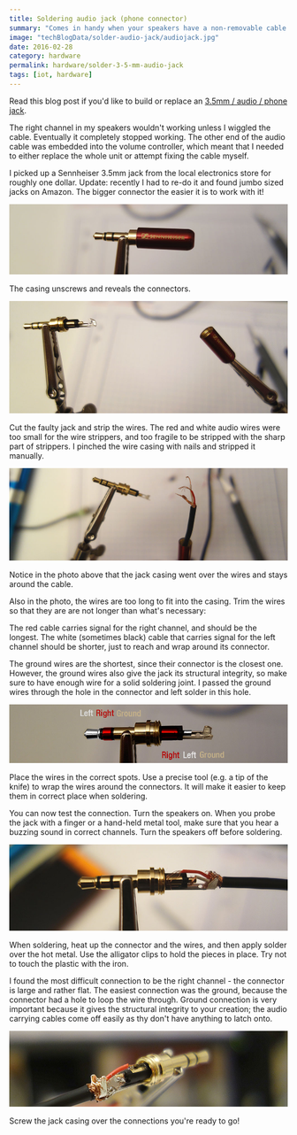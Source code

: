 ```yaml
---
title: Soldering audio jack (phone connector)
summary: "Comes in handy when your speakers have a non-removable cable."
image: "techBlogData/solder-audio-jack/audiojack.jpg"
date: 2016-02-28
category: hardware
permalink: hardware/solder-3-5-mm-audio-jack
tags: [iot, hardware]
---
```


Read this blog post if you'd like to build or replace an [3.5mm / audio / phone jack](https://en.wikipedia.org/wiki/Phone_connector_%28audio%29).

The right channel in my speakers wouldn't working unless I wiggled the cable. Eventually it completely stopped working. The other end of the audio cable was embedded into the volume controller, which meant that I needed to either replace the whole unit or attempt fixing the cable myself.

I picked up a Sennheiser 3.5mm jack from the local electronics store for roughly one dollar. Update: recently I had to re-do it and found jumbo sized jacks on Amazon. The bigger connector the easier it is to work with it!

![audio jack](/techBlogData/solder-audio-jack/screwed.jpg)

The casing unscrews and reveals the connectors.

![opened audio jack](/techBlogData/solder-audio-jack/unscrewed.jpg)

Cut the faulty jack and strip the wires. The red and white audio wires were too small for the wire strippers, and too fragile to be stripped with the sharp part of strippers. I pinched the wire casing with nails and stripped it manually.

![stripped wires](/techBlogData/solder-audio-jack/prepared.jpg)

Notice in the photo above that the jack casing went over the wires and stays around the cable. 

Also in the photo, the wires are too long to fit into the casing. Trim the wires so that they are are not longer than what's necessary: 

The red cable carries signal for the right channel, and should be the longest. The white (sometimes black) cable that carries signal for the left channel should be shorter, just to reach and wrap around its connector.

The ground wires are the shortest, since their connector is the closest one. However, the ground wires also give the jack its structural integrity, so make sure to have enough wire for a solid soldering joint. I passed the ground wires through the hole in the connector and left solder in this hole.

![audio jack schematics](/techBlogData//solder-audio-jack/audiojack.jpg)

Place the wires in the correct spots. Use a precise tool (e.g. a tip of the knife) to wrap the wires around the connectors. It will make it easier to keep them in correct place when soldering.

You can now test the connection. Turn the speakers on. When you probe the jack with a finger or a hand-held metal tool, make sure that you hear a buzzing sound in correct channels. Turn the speakers off before soldering.

![audio jack ready for soldering](/techBlogData//solder-audio-jack/ready.jpg)

When soldering, heat up the connector and the wires, and then apply solder over the hot metal. Use the alligator clips to hold the pieces in place. Try not to touch the plastic with the iron.

I found the most difficult connection to be the right channel - the connector is large and rather flat. The easiest connection was the ground, because the connector had a hole to loop the wire through. Ground connection is very important because it gives the structural integrity to your creation; the audio carrying cables come off easily as thy don't have anything to latch onto. 

![audio jack is soldered](/techBlogData//solder-audio-jack/soldered.jpg)

Screw the jack casing over the connections you're ready to go!
